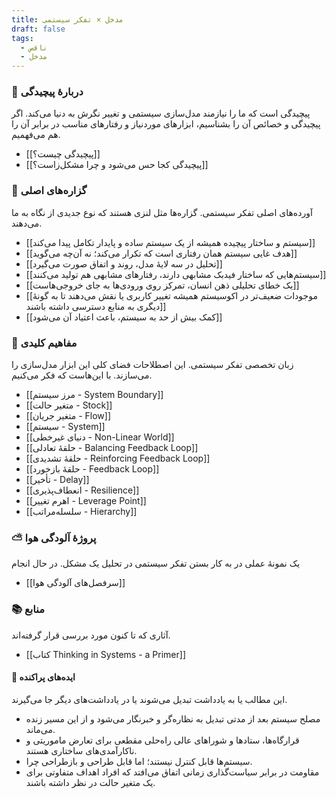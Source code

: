 ```yaml
---
title: مدخل × تفکر سیستمی
draft: false
tags:
  - ناقص
  - مدخل
---
```

### 🌌 دربارهٔ پیچیدگی

پیچیدگی است که ما را نیازمند مدل‌سازی سیستمی و تغییر نگرش به دنیا می‌کند. اگر پیچیدگی و خصائص آن را بشناسیم، ابزارهای موردنیاز و رفتارهای مناسب در برابر آن را هم می‌فهمیم.

- [[پیچیدگی چیست؟]]
- [[پیچیدگی کجا حس می‌شود و چرا مشکل‌زاست؟]]

### 👑 گزاره‌های اصلی

آورده‌های اصلی تفکر سیستمی. گزاره‌ها مثل لنزی هستند که نوع جدیدی از نگاه به ما می‌دهند.

- [[سیستم و ساختار پیچیده همیشه از یک سیستم ساده و پایدار تکامل پیدا می‌کند]]
- [[هدف غایی سیستم همان رفتاری است که تکرار می‌کند؛ نه آن‌چه می‌گوید]]
- [[تحلیل در سه لایهٔ مدل، روند و اتفاق صورت می‌گیرد]]
- [[سیستم‌هایی که ساختار فیدبک مشابهی دارند، رفتارهای مشابهی هم تولید می‌کنند]]
- [[یک خطای تحلیلی ذهن انسان، تمرکز روی ورودی‌ها به جای خروجی‌هاست]]
- [[موجودات ضعیف‌تر در اکوسیستم همیشه تغییر کاربری یا نقش می‌دهند تا به گونهٔ دیگری به منابع دسترسی داشته باشند]]
- [[کمک بیش از حد به سیستم، باعث اعتیاد آن می‌شود]]

### 🔑 مفاهیم کلیدی

زبان تخصصی تفکر سیستمی. این اصطلاحات فضای کلی این ابزار مدل‌سازی را می‌سازند. با این‌هاست که فکر می‌کنیم.

- [[مرز سیستم - System Boundary]]
- [[متغیر حالت - Stock]]
- [[متغیر جریان - Flow]]
- [[سیستم - System]]
- [[دنیای غیرخطی - Non-Linear World]]
- [[حلقهٔ تعادلی - Balancing Feedback Loop]]
- [[حلقهٔ تشدیدی - Reinforcing Feedback Loop]]
- [[حلقهٔ بازخورد - Feedback Loop]]
- [[تأخیر - Delay]]
- [[انعطاف‌پذیری - Resilience]]
- [[اهرم تغییر - Leverage Point]]
- [[سلسله‌مراتب - Hierarchy]]

### ⛅ پروژهٔ آلودگی هوا

یک نمونهٔ عملی در به کار بستن تفکر سیستمی در تحلیل یک مشکل. در حال انجام 

- [[سرفصل‌های آلودگی هوا]]

### 📚 منابع

آثاری که تا کنون مورد بررسی قرار گرفته‌اند.

- [[کتاب Thinking in Systems - a Primer]]

#### 📝 ایده‌های پراکنده

این مطالب یا به یادداشت تبدیل می‌شوند یا در یادداشت‌های دیگر جا می‌گیرند.

- مصلح سیستم بعد از مدتی تبدیل به نظاره‌گر و خبرنگار می‌شود و از این مسیر زنده می‌ماند.
- قرارگاه‌ها، ستادها و شوراهای عالی راه‌حلی مقطعی برای تعارض ماموریتی و ناکارآمدی‌های ساختاری هستند.
- سیستم‌ها قابل کنترل نیستند؛ اما قابل طراحی و بازطراحی چرا.
- مقاومت در برابر سیاست‌گذاری زمانی اتفاق می‌افتد که افراد اهداف متفاوتی برای یک متغیر حالت در نظر داشته باشند. 